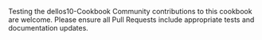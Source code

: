 ﻿Testing the dellos10-Cookbook
Community contributions to this cookbook are welcome. Please ensure all Pull Requests include appropriate tests and documentation updates.